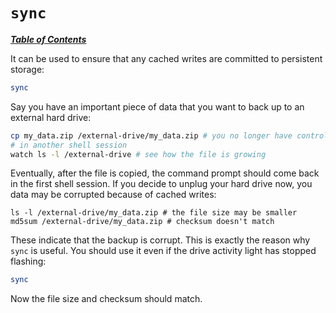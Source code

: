 # `sync`

[***Table of Contents***](/README.md)

It can be used to ensure that any cached writes are committed to persistent
storage:

```bash
sync
```

Say you have an important piece of data that you want to back up to an external
hard drive:

```bash
cp my_data.zip /external-drive/my_data.zip # you no longer have control over the shell session
# in another shell session
watch ls -l /external-drive # see how the file is growing
```

Eventually, after the file is copied, the command prompt should come back in
the first shell session. If you decide to unplug your hard drive now, you data
may be corrupted because of cached writes: 

```
ls -l /external-drive/my_data.zip # the file size may be smaller
md5sum /external-drive/my_data.zip # checksum doesn't match
```

These indicate that the backup is corrupt. This is exactly the reason why
`sync` is useful. You should use it even if the drive activity light has
stopped flashing:

```bash
sync
```

Now the file size and checksum should match.
